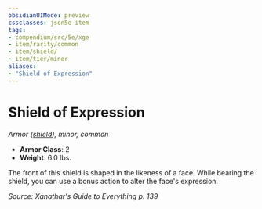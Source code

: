 ```yaml
---
obsidianUIMode: preview
cssclasses: json5e-item
tags:
- compendium/src/5e/xge
- item/rarity/common
- item/shield/
- item/tier/minor
aliases: 
- "Shield of Expression"
---
```

# Shield of Expression
*Armor ([shield](2-Mechanics/CLI/items/shield.md)), minor, common*  

- **Armor Class**: 2
- **Weight**: 6.0 lbs.

The front of this shield is shaped in the likeness of a face. While bearing the shield, you can use a bonus action to alter the face's expression.

*Source: Xanathar's Guide to Everything p. 139*